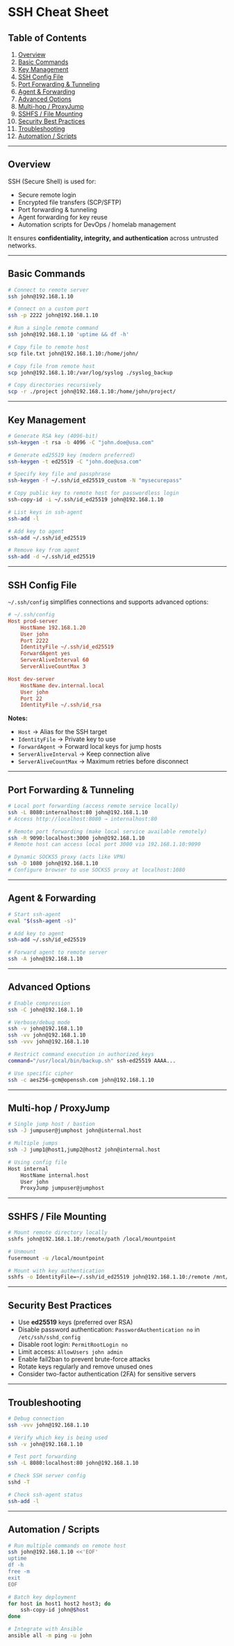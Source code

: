 # **SSH Cheat Sheet**

## **Table of Contents**

1. [Overview](#overview)
2. [Basic Commands](#basic-commands)
3. [Key Management](#key-management)
4. [SSH Config File](#ssh-config-file)
5. [Port Forwarding & Tunneling](#port-forwarding--tunneling)
6. [Agent & Forwarding](#agent--forwarding)
7. [Advanced Options](#advanced-options)
8. [Multi-hop / ProxyJump](#multi-hop--proxyjump)
9. [SSHFS / File Mounting](#sshfs--file-mounting)
10. [Security Best Practices](#security-best-practices)
11. [Troubleshooting](#troubleshooting)
12. [Automation / Scripts](#automation--scripts)

---

## **Overview**

SSH (Secure Shell) is used for:

* Secure remote login
* Encrypted file transfers (SCP/SFTP)
* Port forwarding & tunneling
* Agent forwarding for key reuse
* Automation scripts for DevOps / homelab management

It ensures **confidentiality, integrity, and authentication** across untrusted networks.

---

## **Basic Commands**

```bash
# Connect to remote server
ssh john@192.168.1.10

# Connect on a custom port
ssh -p 2222 john@192.168.1.10

# Run a single remote command
ssh john@192.168.1.10 'uptime && df -h'

# Copy file to remote host
scp file.txt john@192.168.1.10:/home/john/

# Copy file from remote host
scp john@192.168.1.10:/var/log/syslog ./syslog_backup

# Copy directories recursively
scp -r ./project john@192.168.1.10:/home/john/project/
```

---

## **Key Management**

```bash
# Generate RSA key (4096-bit)
ssh-keygen -t rsa -b 4096 -C "john.doe@usa.com"

# Generate ed25519 key (modern preferred)
ssh-keygen -t ed25519 -C "john.doe@usa.com"

# Specify key file and passphrase
ssh-keygen -f ~/.ssh/id_ed25519_custom -N "mysecurepass"

# Copy public key to remote host for passwordless login
ssh-copy-id -i ~/.ssh/id_ed25519 john@192.168.1.10

# List keys in ssh-agent
ssh-add -l

# Add key to agent
ssh-add ~/.ssh/id_ed25519

# Remove key from agent
ssh-add -d ~/.ssh/id_ed25519
```

---

## **SSH Config File**

`~/.ssh/config` simplifies connections and supports advanced options:

```ini
# ~/.ssh/config
Host prod-server
    HostName 192.168.1.20
    User john
    Port 2222
    IdentityFile ~/.ssh/id_ed25519
    ForwardAgent yes
    ServerAliveInterval 60
    ServerAliveCountMax 3

Host dev-server
    HostName dev.internal.local
    User john
    Port 22
    IdentityFile ~/.ssh/id_rsa
```

**Notes:**

* `Host` → Alias for the SSH target
* `IdentityFile` → Private key to use
* `ForwardAgent` → Forward local keys for jump hosts
* `ServerAliveInterval` → Keep connection alive
* `ServerAliveCountMax` → Maximum retries before disconnect

---

## **Port Forwarding & Tunneling**

```bash
# Local port forwarding (access remote service locally)
ssh -L 8080:internalhost:80 john@192.168.1.10
# Access http://localhost:8080 → internalhost:80

# Remote port forwarding (make local service available remotely)
ssh -R 9090:localhost:3000 john@192.168.1.10
# Remote host can access local port 3000 via 192.168.1.10:9090

# Dynamic SOCKS5 proxy (acts like VPN)
ssh -D 1080 john@192.168.1.10
# Configure browser to use SOCKS5 proxy at localhost:1080
```

---

## **Agent & Forwarding**

```bash
# Start ssh-agent
eval "$(ssh-agent -s)"

# Add key to agent
ssh-add ~/.ssh/id_ed25519

# Forward agent to remote server
ssh -A john@192.168.1.10
```

---

## **Advanced Options**

```bash
# Enable compression
ssh -C john@192.168.1.10

# Verbose/debug mode
ssh -v john@192.168.1.10
ssh -vv john@192.168.1.10
ssh -vvv john@192.168.1.10

# Restrict command execution in authorized_keys
command="/usr/local/bin/backup.sh" ssh-ed25519 AAAA...

# Use specific cipher
ssh -c aes256-gcm@openssh.com john@192.168.1.10
```

---

## **Multi-hop / ProxyJump**

```bash
# Single jump host / bastion
ssh -J jumpuser@jumphost john@internal.host

# Multiple jumps
ssh -J jump1@host1,jump2@host2 john@internal.host

# Using config file
Host internal
    HostName internal.host
    User john
    ProxyJump jumpuser@jumphost
```

---

## **SSHFS / File Mounting**

```bash
# Mount remote directory locally
sshfs john@192.168.1.10:/remote/path /local/mountpoint

# Unmount
fusermount -u /local/mountpoint

# Mount with key authentication
sshfs -o IdentityFile=~/.ssh/id_ed25519 john@192.168.1.10:/remote /mnt/remote
```

---

## **Security Best Practices**

* Use **ed25519** keys (preferred over RSA)
* Disable password authentication: `PasswordAuthentication no` in `/etc/ssh/sshd_config`
* Disable root login: `PermitRootLogin no`
* Limit access: `AllowUsers john admin`
* Enable fail2ban to prevent brute-force attacks
* Rotate keys regularly and remove unused ones
* Consider two-factor authentication (2FA) for sensitive servers

---

## **Troubleshooting**

```bash
# Debug connection
ssh -vvv john@192.168.1.10

# Verify which key is being used
ssh -v john@192.168.1.10

# Test port forwarding
ssh -L 8080:localhost:80 john@192.168.1.10

# Check SSH server config
sshd -T

# Check ssh-agent status
ssh-add -l
```

---

## **Automation / Scripts**

```bash
# Run multiple commands on remote host
ssh john@192.168.1.10 <<'EOF'
uptime
df -h
free -m
exit
EOF

# Batch key deployment
for host in host1 host2 host3; do
    ssh-copy-id john@$host
done

# Integrate with Ansible
ansible all -m ping -u john
```

